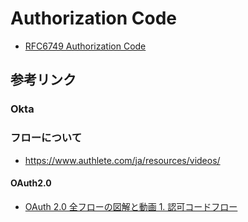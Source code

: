 # Authorization Code
- [RFC6749 Authorization Code](https://tools.ietf.org/html/rfc6749#section-4.1)

## 参考リンク
### Okta
### フローについて
- https://www.authlete.com/ja/resources/videos/
#### OAuth2.0
- [OAuth 2.0 全フローの図解と動画 1. 認可コードフロー](https://qiita.com/TakahikoKawasaki/items/200951e5b5929f840a1f#1-%E8%AA%8D%E5%8F%AF%E3%82%B3%E3%83%BC%E3%83%89%E3%83%95%E3%83%AD%E3%83%BC)